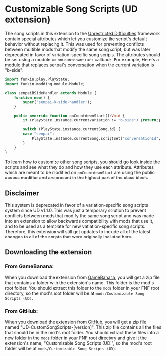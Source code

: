 # Customizable Song Scripts (UD extension)

The song scripts in this extension to the [Unrestricted Difficulties](https://github.com/AppleHair/FNF-UnrestDiffs) framework contain special attributes which let you customize the script's default behavior without replacing it. This was used for preventing conflicts between multible mods that modify the same song script, but was later deprecated in favor of variation-specific song scripts. The attributes should be set using a module on `onCountdownStart` callback. For example, Here's a module that replaces senpai's conversation when the current variation is "b-side":

```haxe
import funkin.play.PlayState;
import funkin.modding.module.Module;

class senpaiBSideHandler extends Module {
	function new() {
		super('senpai-b-side-handler');
	}

    public override function onCountdownStart():Void {
        if (PlayState.instance.currentVariation != "b-side") {return;}

        switch (PlayState.instance.currentSong.id) {
        case "senpai":
            PlayState.instance.currentSong.scriptSet("conversationId", "senpai-B-sides");
        }
    }
}
```

To learn how to customize other song scripts, you should go look inside the scripts and see what they do and how they use each attribute. Attributes which are meant to be modified on `onCountdownStart` are using the public access modifier and are present in the highest part of the class block.

## Disclaimer

This system is deprecated in favor of a variation-specific song scripts system since UD v1.1.0. This was just a temporary solution to prevent conflicts between mods that modify the same song script and was made into an extension to allow backwards compatibility with mods that use it, and to be used as a template for new vatiation-specific song scripts. Therefore, this extension will still get updates to include all of the latest changes to all of the scripts that were originally included here.

## Downloading the extension

### From GameBanana:

When you download the extension from [GameBanana](https://gamebanana.com/mods/512797), you will get a zip file that contains a folder with the extension's name. This folder is the mod's root folder. You should extract this folder to the `mods` folder in your FNF root directory, so the mod's root folder will be at `mods/Customizable Song Scripts (UD)`.

### From GitHub:

When you download the extension from [GitHub](https://github.com/AppleHair/UD-CustomSongScripts/releases), you will get a zip file named "UD-CustomSongScripts-[version]". This zip file contains all the files that should be in the mod's root folder. You should extract these files into a new folder in the `mods` folder in your FNF root directory and give it the extension's name, "Customizable Song Scripts (UD)", so the mod's root folder will be at `mods/Customizable Song Scripts (UD)`.
